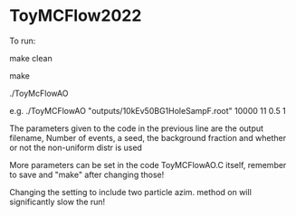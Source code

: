# ToyMCFlow2022
To run:

make clean

make

./ToyMcFlowAO <outputFile> <Nevt> <random seed> <bgfrac> <bNUE>

e.g. ./ToyMCFlowAO "outputs/10kEv50BG1HoleSampF.root" 10000 11 0.5 1
  
The parameters given to the code in the previous line are the output filename, Number of events, a seed, the background fraction and whether or not the non-uniform distr is used

More parameters can be set in the code ToyMCFlowAO.C itself, remember to save and "make" after changing those!

Changing the setting to include two particle azim. method on will significantly slow the run!
